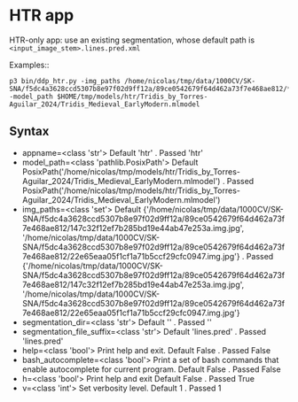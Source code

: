 # HTR app

HTR-only app: use an existing segmentation, whose default path is ``<input_image_stem>.lines.pred.xml``

Examples::
	
	
	p3 bin/ddp_htr.py -img_paths /home/nicolas/tmp/data/1000CV/SK-SNA/f5dc4a3628ccd5307b8e97f02d9ff12a/89ce0542679f64d462a73f7e468ae812/*img.jpg -model_path $HOME/tmp/models/htr/Tridis_by_Torres-Aguilar_2024/Tridis_Medieval_EarlyModern.mlmodel


## Syntax

+ appname=<class 'str'>  Default 'htr' . Passed 'htr'
+ model_path=<class 'pathlib.PosixPath'>  Default PosixPath('/home/nicolas/tmp/models/htr/Tridis_by_Torres-Aguilar_2024/Tridis_Medieval_EarlyModern.mlmodel') . Passed PosixPath('/home/nicolas/tmp/models/htr/Tridis_by_Torres-Aguilar_2024/Tridis_Medieval_EarlyModern.mlmodel')
+ img_paths=<class 'set'>  Default {'/home/nicolas/tmp/data/1000CV/SK-SNA/f5dc4a3628ccd5307b8e97f02d9ff12a/89ce0542679f64d462a73f7e468ae812/147c32f12ef7b285bd19e44ab47e253a.img.jpg', '/home/nicolas/tmp/data/1000CV/SK-SNA/f5dc4a3628ccd5307b8e97f02d9ff12a/89ce0542679f64d462a73f7e468ae812/22e65eaa05f1cf1a71b5ccf29cfc0947.img.jpg'} . Passed {'/home/nicolas/tmp/data/1000CV/SK-SNA/f5dc4a3628ccd5307b8e97f02d9ff12a/89ce0542679f64d462a73f7e468ae812/147c32f12ef7b285bd19e44ab47e253a.img.jpg', '/home/nicolas/tmp/data/1000CV/SK-SNA/f5dc4a3628ccd5307b8e97f02d9ff12a/89ce0542679f64d462a73f7e468ae812/22e65eaa05f1cf1a71b5ccf29cfc0947.img.jpg'}
+ segmentation_dir=<class 'str'>  Default '' . Passed ''
+ segmentation_file_suffix=<class 'str'>  Default 'lines.pred' . Passed 'lines.pred'
+ help=<class 'bool'> Print help and exit. Default False . Passed False
+ bash_autocomplete=<class 'bool'> Print a set of bash commands that enable autocomplete for current program. Default False . Passed False
+ h=<class 'bool'> Print help and exit Default False . Passed True
+ v=<class 'int'> Set verbosity level. Default 1 . Passed 1

